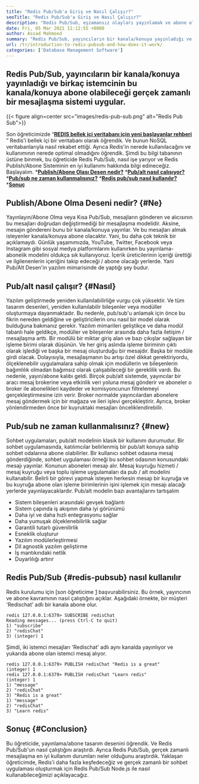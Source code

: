 ```yaml
---
title: "Redis Pub/Sub'a Giriş ve Nasıl Çalışır?" 
seoTitle: "Redis Pub/Sub'a Giriş ve Nasıl Çalışır?" 
description: "Redis Pub/Sub, eşzamansız olayları yayınlamak ve abone olmak için bağımsız uygulamalar için esnek, güvenilir, gerçek zamanlı bir mesajlaşma hizmetidir." 
date: Fri, 05 Mar 2021 11:12:55 +0000
author: Assad Mahmood
summary: "Redis Pub/Sub, yayıncıların bir kanala/konuya yayınladığı ve birkaç istemcinin bu kanala/konuya abone olabileceği gerçek zamanlı bir mesajlaşma sistemi uygular." 
url: /tr/introduction-to-redis-pubsub-and-how-does-it-work/
categories: ['Database Management Software']
---
```


## Redis Pub/Sub, yayıncıların bir kanala/konuya yayınladığı ve birkaç istemcinin bu kanala/konuya abone olabileceği gerçek zamanlı bir mesajlaşma sistemi uygular.

{{< figure align=center src="images/redis-pub-sub.png" alt="Redis Pub Sub">}}

Son öğreticimizde “**[REDIS bellek içi veritabanı için yeni başlayanlar rehberi][1]** ” Redis'i bellek içi bir veritabanı olarak öğrendik. Ve bunun NoSQL veritabanlarıyla nasıl rekabet ettiği. Ayrıca Redis'in nerede kullanılacağını ve kullanımının nerede optimal olmadığını öğrendik. Şimdi bu bilgi tabanının üstüne binmek, bu öğreticide Redis Pub/Sub, nasıl işe yarıyor ve Redis Publish/Abone Sisteminin en iyi kullanımı hakkında bilgi edineceğiz. Başlayalım.
  ***[Publish/Abone Olası Desen nedir?][2]** 
  ***[Pub/alt nasıl çalışıyor?][3]** 
  ***[Pub/sub ne zaman kullanmalısınız?][4]** 
  ***[Redis pub/sub nasıl kullanılır?][5]** 
  ***[Sonuç][6]** 

## Publish/Abone Olma Deseni nedir?   {#Ne}
Yayınlayın/Abone Olma veya Kısa Pub/Sub, mesajların gönderen ve alıcısının bu mesajları doğrudan değiştirmediği bir mesajlaşma modelidir. Aksine, mesajın göndereni bunu bir kanala/konuya yayınlar. Ve bu mesajları almak isteyenler kanala/konuya abone olacaktır. Yani, bu daha çok teknik bir açıklamaydı. Günlük yaşamımızda, YouTube, Twitter, Facebook veya Instagram gibi sosyal medya platformlarını kullanırken bu yayınlama-abonelik modelini oldukça sık kullanıyoruz. İçerik üreticilerinin içeriği ürettiği ve ilgilenenlerin içeriğini takip edeceği / abone olacağı yerlerde. Yani Pub/Alt Desen'in yazılım mimarisinde de yaptığı şey budur.

## Pub/alt nasıl çalışır?   {#Nasıl}
Yazılım geliştirmede yeniden kullanılabilirliğe vurgu çok yüksektir. Ve tüm tasarım desenleri, yeniden kullanılabilir bileşenler veya modüller oluşturmaya dayanmaktadır. Bu nedenle, pub/sub'u anlamak için önce bu fikrin nereden geldiğine ve geliştiricilerin onu nasıl bir model olarak bulduğuna bakmanız gerekir.
Yazılım mimarileri geliştikçe ve daha modül tabanlı hale geldikçe, modüller ve bileşenler arasında daha fazla iletişim / mesajlaşma arttı. Bir modülü bir miktar giriş alan ve bazı çıkışlar sağlayan bir işleme birimi olarak düşünün. Ve her giriş aslında işleme biriminin çıktı olarak işlediği ve başka bir mesaj oluşturduğu bir mesajdır. Başka bir modüle girdi olacak. Dolayısıyla, mesajlaşmanın bu artışı özel dikkat gerektiriyordu, ölçeklenebilir uygulamalara sahip olmak için modüllerin ve bileşenlerin bağımlılık olmadan bağımsız olarak çalışabileceği bir gereklilik vardı. Bu nedenle, yayın/abone kalıbı geldi.
Birçok pub/alt sistemde, yayıncılar bir aracı mesaj brokerine veya etkinlik veri yoluna mesaj gönderir ve aboneler o broker ile abonelikleri kaydeder ve komisyoncunun filtrelemeyi gerçekleştirmesine izin verir. Broker normalde yayıncılardan abonelere mesaj göndermek için bir mağaza ve ileri işlevi gerçekleştirir. Ayrıca, broker yönlendirmeden önce bir kuyruktaki mesajları önceliklendirebilir.

## **Pub/sub ne zaman kullanmalısınız?**    {#new}
Sohbet uygulamaları, pub/alt modelinin klasik bir kullanım durumudur. Bir sohbet uygulamasında, katılımcılar belirlenmiş bir pub/alt konuya sahip sohbet odalarına abone olabilirler. Bir kullanıcı sohbet odasına mesaj gönderdiğinde, sohbet uygulaması örneği bu sohbet odasının konusundaki mesajı yayınlar. Konunun aboneleri mesajı alır.
Mesaj kuyruğu hizmeti / mesaj kuyruğu veya toplu işleme uygulamaları da pub / alt modelini kullanabilir. Belirli bir görevi yapmak isteyen herkesin mesajı bir kuyruğa ve bu kuyruğa abone olan işleme birimlerinin işini işlemek için mesajı alacağı yerlerde yayınlayacaklardır.
Pub/alt modelin bazı avantajlarını tartışalım
  * Sistem bileşenleri arasındaki gevşek bağlantı
  * Sistem çapında iş akışının daha iyi görünümü
  * Daha iyi ve daha hızlı entegrasyonu sağlar
  * Daha yumuşak ölçeklenebilirlik sağlar
  * Garantili tutarlı güvenilirlik
  * Esneklik oluşturur
  * Yazılım modülerleştirmesi
  * Dil agnostik yazılım geliştirme
  * İş mantıkındaki netlik
  * Duyarlılığı artırır

## Redis Pub/Sub   {#redis-pubsub} nasıl kullanılır
Redis kurulumu için [son öğreticime [1] başvurabilirsiniz. Bu örnek, yayıncının ve abone kavramının nasıl çalıştığını açıklar. Aşağıdaki örnekte, bir müşteri 'Redischat' adlı bir kanala abone olur.
```
redis 127.0.0.1:6379> SUBSCRIBE redisChat  
Reading messages... (press Ctrl-C to quit) 
1) "subscribe" 
2) "redisChat" 
3) (integer) 1 
```
Şimdi, iki istemci mesajları 'Redischat' adlı aynı kanalda yayınlıyor ve yukarıda abone olan istemci mesaj alıyor.
```
redis 127.0.0.1:6379> PUBLISH redisChat "Redis is a great"  
(integer) 1  
redis 127.0.0.1:6379> PUBLISH redisChat "Learn redis"  
(integer) 1   
1) "message" 
2) "redisChat" 
3) "Redis is a great" 
1) "message" 
2) "redisChat" 
3) "Learn redis" 

```

## Sonuç   {#Conclusion}
Bu öğreticide, yayınlama/abone tasarım desenini öğrendik. Ve Redis Pub/Sub'un nasıl çalıştığını araştırdı. Ayrıca Redis Pub/Sub, gerçek zamanlı mesajlaşma en iyi kullanım durumları neler olduğunu araştırdık. Yaklaşan öğreticimde, Redis'i daha fazla keşfedeceğiz ve gerçek zamanlı bir sohbet uygulaması oluşturmak için Redis Pub/Sub Node.js ile nasıl kullanabileceğimizi açıklayacağız.

  
[1]: https://blog.containerize.com/database-management-software/a-beginners-guide-to-redis-in-memory-database/
[2]: #what
[3]: #how
[4]: #when
[5]: #redis-pubsub
[6]: #conclusion

